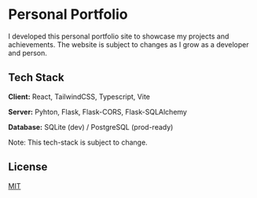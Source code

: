 
# Personal Portfolio

I developed this personal portfolio site to showcase my projects and achievements. The website is subject to changes as I grow as a developer and person.


## Tech Stack

**Client:** React, TailwindCSS, Typescript, Vite

**Server:** Pyhton, Flask, Flask-CORS, Flask-SQLAlchemy

**Database:** SQLite (dev) / PostgreSQL (prod-ready)

Note: This tech-stack is subject to change.


## License

[MIT](https://choosealicense.com/licenses/mit/)
